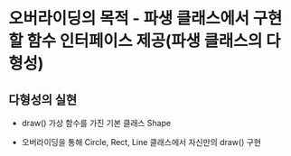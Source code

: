 # 오버라이딩의 목적 - 파생 클래스에서 구현할 함수 인터페이스 제공(파생 클래스의 다형성)


## 다형성의 실현 

- draw() 가상 함수를 가진 기본 클래스 Shape

- 오버라이딩을 통해 Circle, Rect, Line 클래스에서 자신만의 draw() 구현

